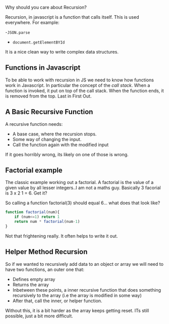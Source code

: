 Why should you care about Recursion?

Recursion, in javascript is a function that calls itself. This is used everywhere. For example:

-`JSON.parse`
- `document.getElementBYId`

It is a nice clean way to write complex data structures.

## Functions in Javascript

To be able to work with recursion in JS we need to know how functions work in Javascript. In particular the concept of the *call stack*. When a function is invoked, it put on top of the call stack. When the function ends, it is removed from the top. Last in First Out.

## A Basic Recursive Function

A recursive function needs:

- A base case, where the recursion stops.
- Some way of changing the input.
- Call the function again with the modified input

If it goes horribly wrong, its likely on one of those is wrong.

## Factorial example

The classic example working out a factorial. A factorial is the value of a given value by all lesser integers..I am not a maths guy. Basically 3 facorial is 3 x 2 1 = 6. Get it?

So calling a function factorial(3) should equal 6... what does that look like?

```js
function factorial(num){
    if (num<=1) return 1
    return num * factorial(num-1)
}
```

Not that frightening really. It often helps to write it out.

## Helper Method Recursion

So if we wanted to recursively add data to an object or array we will need to have two functions, an outer one that:

- Defines empty array
- Returns the array
- Inbetween these points, a inner recursive function that does something recursively to the array (i.e the array is modified in some way)
- After that, call the inner, or helper function.

Without this, it is a bit harder as the array keeps getting reset. ITs still possible, just a bit more difficult.
